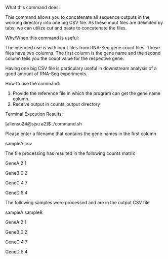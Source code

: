 What this command does:

This command allows you to concatenate all sequence outputs in the working directory into one big CSV file.
As these input files are delimited by tabs, we can utilize cut and paste to concatenate the files.

Why/When this command is useful:

The intended use is with input files from RNA-Seq gene count files. These files have two columns.
The first column is the gene name and the second column tells you the count value for the respective gene.

Having one big CSV file is particulary useful in downstream analysis of a good amount of RNA-Seq experiments.

How to use the command:
1. Provide the reference file in which the program can get the gene name column.
2. Receive output in counts_output directory

Terminal Execution Results:

[allensu24@sjsu a2]$ ./command.sh

Please enter a filename that contains the gene names in the first column

sampleA.csv

The file processing has resulted in the following counts matrix

GeneA   2       1

GeneB   0       2

GeneC   4       7

GeneD   5       4

The following samples were processed and are in the output CSV file

sampleA sampleB

GeneA   2       1

GeneB   0       2

GeneC   4       7

GeneD   5       4



